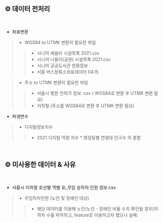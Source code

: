 ## ⚙ 데이터 전처리
<br/>

- 좌표변환
 > - WGS84 to UTMK 변환이 필요한 파일<br/>
 >> - 시니어 배움터 시설목록 2021.csv
 >> - 시니어 나들이(공원) 시설목록 2021.csv
 >> - 시니어 공공도서관 현황정보 
 >> - 서울 버스정류소좌표데이터 04.15 
 
> - 주소 to UTMK 변환이 필요한 파일
>> - 서울시 병원 인허가 정보. csv ( WGS84로 변환 후 UTMK 변환 필요) 
>> - 지하철 (주소를 WGS84로 변환 후 UTMK 변환 필요)

- 파생변수
> - 디지털정보지수 
>> - 2021 디지털 역량 지수 * 행정동별 연령대 인구수 의 총합 

<br/>

## ⚙ 미사용한 데이터 & 사유 
<br/>

- 서울시 지하철 호선별 역별 유_무임 승하차 인원 정보.csv
> - 무임하차인원 (노인 및 장애인 대상) 
>> - 해당 데이터를 이용해 노인(노인 - 장애인 비율 수치 확인될 경우)의 하차 수를 파악하고, feature로 이용하고자 했으나 실패. 

<br/>

